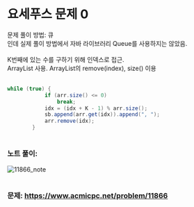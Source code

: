 # 요세푸스 문제 0
문제 풀이 방법: 큐<br>
인데 실제 풀이 방법에서 자바 라이브러리 Queue를 사용하지는 않았음.<br><br>
K번째에 있는 수를 구하기 위해 인덱스로 접근.<br>
ArrayList 사용. ArrayList의 remove(index), size() 이용<br><br>

```java
while (true) {
            if (arr.size() <= 0)
                break;
            idx = (idx + K - 1) % arr.size();
            sb.append(arr.get(idx)).append(", ");
            arr.remove(idx);
        }
```
#
### 노트 풀이:
![11866_note](https://user-images.githubusercontent.com/37585417/105662557-5a5d1880-5f13-11eb-8a96-f1026c38f2f9.jpg)
# 
### 문제: https://www.acmicpc.net/problem/11866